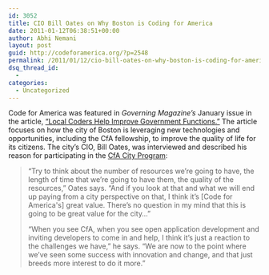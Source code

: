 ```yaml
---
id: 3052
title: CIO Bill Oates on Why Boston is Coding for America
date: 2011-01-12T06:38:51+00:00
author: Abhi Nemani
layout: post
guid: http://codeforamerica.org/?p=2548
permalink: /2011/01/12/cio-bill-oates-on-why-boston-is-coding-for-america/
dsq_thread_id:
  - 
categories:
  - Uncategorized
---
```

Code for America was featured in _Governing Magazine&#8217;s_ January issue in the article, [&#8220;Local Coders Help Improve Government Functions.&#8221;](http://www.governing.com/topics/technology/local-coders-help-improve-government-functions.html) The article focuses on how the city of Boston is leveraging new technologies and opportunities, including the CfA fellowship, to improve the quality of life for its citizens. The city&#8217;s CIO, Bill Oates, was interviewed and described his reason for participating in the [CfA City Program](http://codeforamerica.org/cities):

> “Try to think about the number of resources we’re going to have, the length of time that we’re going to have them, the quality of the resources,” Oates says. “And if you look at that and what we will end up paying from a city perspective on that, I think it’s [Code for America's] great value. There’s no question in my mind that this is going to be great value for the city&#8230;&#8221;
> 
> “When you see CfA, when you see open application development and inviting developers to come in and help, I think it’s just a reaction to the challenges we have,” he says. “We are now to the point where we’ve seen some success with innovation and change, and that just breeds more interest to do it more.”
